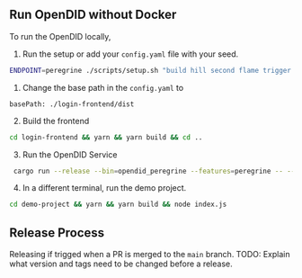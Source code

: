 ## Run OpenDID without Docker

To run the OpenDID locally,

1. Run the setup or add your `config.yaml` file with your seed.

```bash
ENDPOINT=peregrine ./scripts/setup.sh "build hill second flame trigger simple rigid cabbage phrase evolve final eight"

```

1. Change the base path in the `config.yaml` to

```
basePath: ./login-frontend/dist
```

2. Build the frontend

```bash
cd login-frontend && yarn && yarn build && cd ..
```

3. Run the OpenDID Service

```bash
 cargo run --release --bin=opendid_peregrine --features=peregrine -- --config config.yaml
```

4. In a different terminal, run the demo project.

```bash
cd demo-project && yarn && yarn build && node index.js
```

## Release Process

Releasing if trigged when a PR is merged to the `main` branch.
TODO: Explain what version and tags need to be changed before a release.
